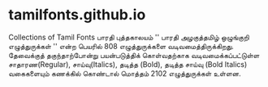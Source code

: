# tamilfonts.github.io
Collections of Tamil Fonts
பாரதி புத்தகாலயம் '' பாரதி அழகுத்தமிழ் ஒழுங்குறி எழுத்துருக்கள் '' என்ற பெயரில் 808 எழுத்துருக்களை வடிவமைத்திருக்கிறது. தேவைக்குத் தகுந்தாற்போன்று பயன்படுத்திக் கொள்வதற்காக வடிவமைக்கப்பட்டுள்ள சாதாரண(Regular), சாய்வு(Italics), தடித்த (Bold), தடித்த சாய்வு (Bold Italics) வகைகளையும் கணக்கில் கொண்டால் மொத்தம் 2102 எழுத்துருக்கள் உள்ளன. 
